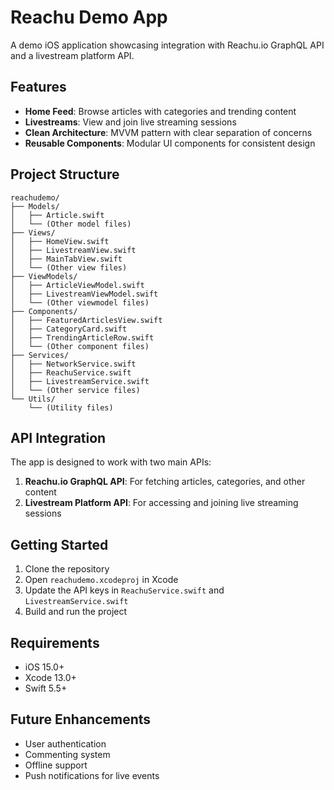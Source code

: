 # Reachu Demo App

A demo iOS application showcasing integration with Reachu.io GraphQL API and a livestream platform API.

## Features

- **Home Feed**: Browse articles with categories and trending content
- **Livestreams**: View and join live streaming sessions
- **Clean Architecture**: MVVM pattern with clear separation of concerns
- **Reusable Components**: Modular UI components for consistent design

## Project Structure

```
reachudemo/
├── Models/
│   ├── Article.swift
│   └── (Other model files)
├── Views/
│   ├── HomeView.swift
│   ├── LivestreamView.swift
│   ├── MainTabView.swift
│   └── (Other view files)
├── ViewModels/
│   ├── ArticleViewModel.swift
│   ├── LivestreamViewModel.swift
│   └── (Other viewmodel files)
├── Components/
│   ├── FeaturedArticlesView.swift
│   ├── CategoryCard.swift
│   ├── TrendingArticleRow.swift
│   └── (Other component files)
├── Services/
│   ├── NetworkService.swift
│   ├── ReachuService.swift
│   ├── LivestreamService.swift
│   └── (Other service files)
└── Utils/
    └── (Utility files)
```

## API Integration

The app is designed to work with two main APIs:

1. **Reachu.io GraphQL API**: For fetching articles, categories, and other content
2. **Livestream Platform API**: For accessing and joining live streaming sessions

## Getting Started

1. Clone the repository
2. Open `reachudemo.xcodeproj` in Xcode
3. Update the API keys in `ReachuService.swift` and `LivestreamService.swift`
4. Build and run the project

## Requirements

- iOS 15.0+
- Xcode 13.0+
- Swift 5.5+

## Future Enhancements

- User authentication
- Commenting system
- Offline support
- Push notifications for live events 